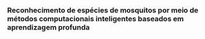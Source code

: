 ### Reconhecimento de espécies de mosquitos por meio de métodos computacionais inteligentes baseados em aprendizagem profunda
